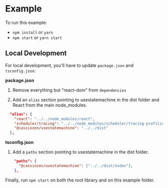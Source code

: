# Example

To run this example:

- `npm install` or `yarn`
- `npm start` or `yarn start`

## Local Development

For local development, you'll have to update `package.json` and `tsconfig.json`:

**package.json**

1. Remove everything but "react-dom" from `dependencies`

2. Add an `alias` section pointing to usestatemachine in the dist folder and React from the main node_modules.

```json
  "alias": {
    "react": "../../node_modules/react",
    "scheduler/tracing": "../../node_modules/scheduler/tracing-profiling",
    "@cassiozen/usestatemachine": "../../dist"
  },
```

**tsconfig.json**

1. Add a `paths` section pointing to usestatemachine in the dist folder.

```json
    "paths": {
      "@cassiozen/usestatemachine": ["../../dist/index"],
    },
```


Finally, run `npm start` on both the root library and on this example folder.